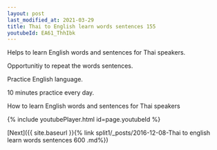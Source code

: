 ```yaml
---
layout: post
last_modified_at: 2021-03-29
title: Thai to English learn words sentences 155 
youtubeId: EA61_ThhIbk
---
```

 
 
Helps to learn English words and sentences for Thai speakers.

Opportunitiy to repeat the words sentences. 

Practice English language. 
 
10 minutes practice every day. 
 
How to learn English words and sentences for Thai speakers 
 
{% include youtubePlayer.html id=page.youtubeId %}
 
 
[Next]({{ site.baseurl }}{% link  split1/_posts/2016-12-08-Thai to english learn words sentences 600 .md%})
 
